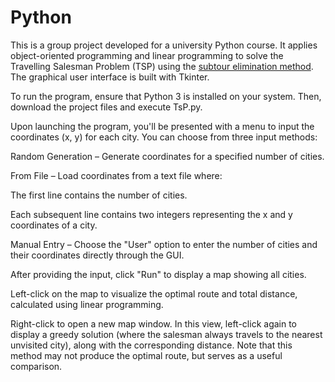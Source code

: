 # Python

This is a group project developed for a university Python course. It applies object-oriented programming and linear programming to solve the Travelling Salesman Problem (TSP) using the [subtour elimination method](https://pymprog.sourceforge.net/subtour.html). The graphical user interface is built with Tkinter.

To run the program, ensure that Python 3 is installed on your system. Then, download the project files and execute TsP.py.

Upon launching the program, you'll be presented with a menu to input the coordinates (x, y) for each city. You can choose from three input methods:

Random Generation – Generate coordinates for a specified number of cities.

From File – Load coordinates from a text file where:

The first line contains the number of cities.

Each subsequent line contains two integers representing the x and y coordinates of a city.

Manual Entry – Choose the "User" option to enter the number of cities and their coordinates directly through the GUI.

After providing the input, click "Run" to display a map showing all cities.

Left-click on the map to visualize the optimal route and total distance, calculated using linear programming.

Right-click to open a new map window. In this view, left-click again to display a greedy solution (where the salesman always travels to the nearest unvisited city), along with the corresponding distance. Note that this method may not produce the optimal route, but serves as a useful comparison.
